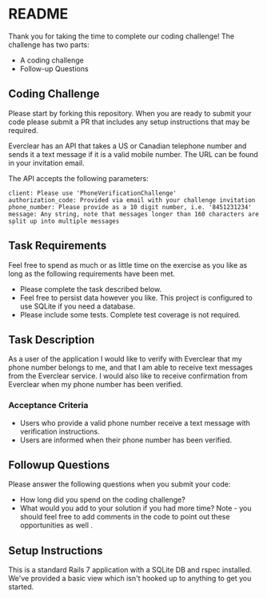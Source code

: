 # README

Thank you for taking the time to complete our coding challenge!  The challenge has two parts:
* A coding challenge
* Follow-up Questions

## Coding Challenge

Please start by forking this repository. When you are ready to submit your code please submit a PR that includes any setup instructions that may be required.

Everclear has an API that takes a US or Canadian telephone number and sends it a text message if it is a valid mobile number.  The URL can be found in your invitation email.

The API accepts the following parameters:
```
client: Please use 'PhoneVerificationChallenge'
authorization_code: Provided via email with your challenge invitation
phone_number: Please provide as a 10 digit number, i.e. '8451231234'
message: Any string, note that messages longer than 160 characters are split up into multiple messages
```

## Task Requirements
Feel free to spend as much or as little time on the exercise as you like as long as the following requirements have been met.

* Please complete the task described below.
* Feel free to persist data however you like.  This project is configured to use SQLite if you need a database.
* Please include some tests. Complete test coverage is not required.
 
## Task Description
As a user of the application I would like to verify with Everclear that my phone number belongs to me, and that I am able to receive text messages from the Everclear service. I would also like to receive confirmation from Everclear when my phone number has been verified.

### Acceptance Criteria
* Users who provide a valid phone number receive a text message with verification instructions.
* Users are informed when their phone number has been verified.

## Followup Questions
Please answer the following questions when you submit your code:

* How long did you spend on the coding challenge?
* What would you add to your solution if you had more time? Note - you should feel free to add comments in the code to point out these opportunities as well .

## Setup Instructions

This is a standard Rails 7 application with a SQLite DB and rspec installed.  We've provided a basic view which isn't hooked up to anything to get you started. 